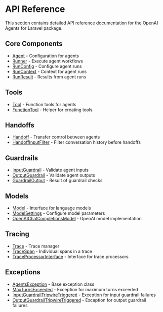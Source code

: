 # API Reference

This section contains detailed API reference documentation for the OpenAI Agents for Laravel package.

## Core Components

- [Agent](agent.md) - Configuration for agents
- [Runner](runner.md) - Execute agent workflows
- [RunConfig](run_config.md) - Configure agent runs
- [RunContext](run_context.md) - Context for agent runs
- [RunResult](result.md) - Results from agent runs

## Tools

- [Tool](tool.md) - Function tools for agents
- [FunctionTool](function_tool.md) - Helper for creating tools

## Handoffs

- [Handoff](handoffs.md) - Transfer control between agents
- [HandoffInputFilter](handoff_input_filter.md) - Filter conversation history before handoffs

## Guardrails

- [InputGuardrail](input_guardrail.md) - Validate agent inputs
- [OutputGuardrail](output_guardrail.md) - Validate agent outputs
- [GuardrailOutput](guardrail_output.md) - Result of guardrail checks

## Models

- [Model](models/interface.md) - Interface for language models
- [ModelSettings](model_settings.md) - Configure model parameters
- [OpenAIChatCompletionsModel](models/openai_chatcompletions.md) - OpenAI model implementation

## Tracing

- [Trace](tracing/trace.md) - Trace manager
- [TraceSpan](tracing/span.md) - Individual spans in a trace
- [TraceProcessorInterface](tracing/processor_interface.md) - Interface for trace processors

## Exceptions

- [AgentsException](exceptions.md) - Base exception class
- [MaxTurnsExceeded](exceptions.md#maxturnsexceeded) - Exception for maximum turns exceeded
- [InputGuardrailTripwireTriggered](exceptions.md#inputguardrailtriphiretriggered) - Exception for input guardrail failures
- [OutputGuardrailTripwireTriggered](exceptions.md#outputguardrailtriphiretriggered) - Exception for output guardrail failures